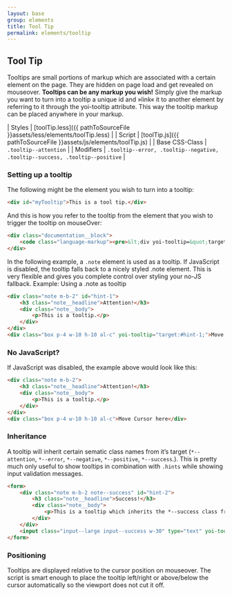 ```yaml
---
layout: base
group: elements
title: Tool Tip
permalink: elements/tooltip
---
```


## Tool Tip
Tooltips are small portions of markup which are associated with a certain element on the page. They are hidden on page load and get revealed on mouseover. **Tooltips can be any markup you wish!** Simply give the markup you want to turn into a tooltip a unique id and »link« it to another element by referring to it through the yoi-tooltip attribute. This way the tooltip markup can be placed anywhere in your markup.

| Styles         | [toolTip.less]({{ pathToSourceFile }}assets/less/elements/toolTip.less)      |
| Script         | [toolTip.js]({{ pathToSourceFile }}assets/js/elements/toolTip.js)            |
| Base CSS-Class | `.tooltip--attention`                                                        |
| Modifiers      | `.tooltip--error, .tooltip--negative, .tooltip--success, .tooltip--positive` |

### Setting up a tooltip
The following might be the element you wish to turn into a tooltip:

```html
<div id="myTooltip">This is a tool tip.</div>
```

And this is how you refer to the tooltip from the element that you wish to trigger the tooltip on mouseOver:

```html
<div class="documentation__block">
    <code class="language-markup"><pre>&lt;div yoi-tooltip=&quot;target:#myTooltip;&quot;&gt;Move Cursor here&lt;/div&gt;</pre></code>
</div>
```

In the following example, a `.note` element is used as a tooltip. If JavaScript is disabled, the tooltip falls back to a nicely styled .note element. This is very flexible and gives you complete control over styling your no-JS fallback.
Example: Using a .note as tooltip

```html
<div class="note m-b-2" id="hint-1">
    <h3 class="note__headline">Attention!</h3>
    <div class="note__body">
        <p>This is a tooltip.</p>
    </div>
</div>
<div class="box p-4 w-10 h-10 al-c" yoi-tooltip="target:#hint-1;">Move Cursor here</div>
```

### No JavaScript?
If JavaScript was disabled, the example above would look like this:

```html
<div class="note m-b-2">
    <h3 class="note__headline">Attention!</h3>
    <div class="note__body">
        <p>This is a tooltip.</p>
    </div>
</div>
<div class="box p-4 w-10 h-10 al-c">Move Cursor here</div>
```

### Inheritance
A tooltip will inherit certain sematic class names from it’s target (`*--attention`, `*--error`, `*--negative`, `*--positive`, `*--success`.). This is pretty much only useful to show tooltips in combination with `.hints` while showing input validation messages.

```html
<form>
    <div class="note m-b-2 note--success" id="hint-2">
        <h3 class="note__headline">Success!</h3>
        <div class="note__body">
            <p>This is a tooltip which inherits the *--success class from it’s target.</p>
        </div>
    </div>
    <input class="input--large input--success w-30" type="text" yoi-tooltip="target:#hint-2; icon:011;" />
</form>
```

### Positioning
Tooltips are displayed relative to the cursor position on mouseover. The script is smart enough to place the tooltip left/right or above/below the cursor automatically so the viewport does not cut it off.
